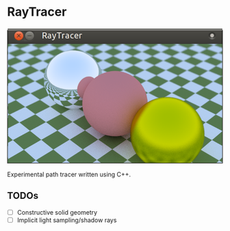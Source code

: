 # RayTracer
![](/images/Screenshot-at-2018-05-27-12-53-43.png)

Experimental path tracer written using C++.

## TODOs
- [ ] Constructive solid geometry
- [ ] Implicit light sampling/shadow rays
